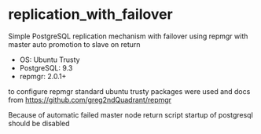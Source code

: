 # replication_with_failover
Simple PostgreSQL replication mechanism with failover using repmgr with master auto promotion to slave on return

* OS: Ubuntu Trusty 
* PostgreSQL: 9.3
* repmgr: 2.0.1+

to configure repmgr standard ubuntu trusty packages were used and docs from https://github.com/greg2ndQuadrant/repmgr

Because of automatic failed master node return script startup of postgresql should be disabled

